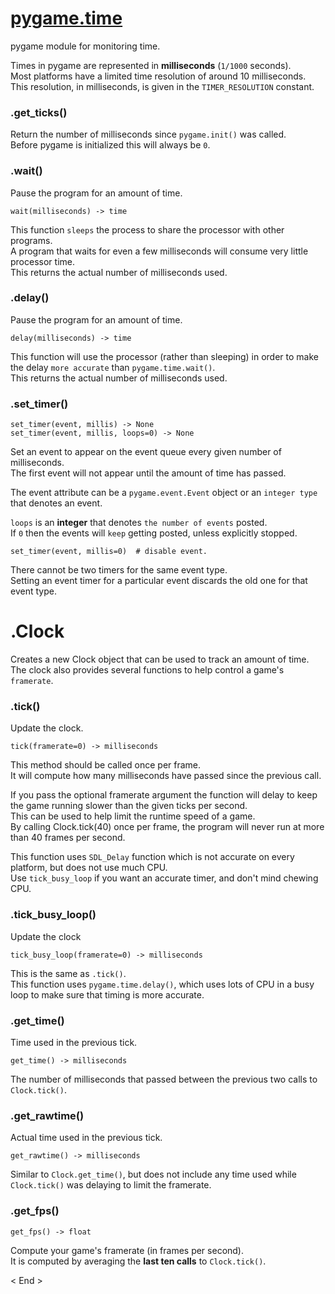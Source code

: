 
# [pygame.time][1]

pygame module for monitoring time.

Times in pygame are represented in **milliseconds** (`1/1000` seconds).  
Most platforms have a limited time resolution of around 10 milliseconds.  
This resolution, in milliseconds, is given in the `TIMER_RESOLUTION` constant.

### .get_ticks()

Return the number of milliseconds since `pygame.init()` was called.  
Before pygame is initialized this will always be `0`.

### .wait()

Pause the program for an amount of time.

    wait(milliseconds) -> time

This function `sleeps` the process to share the processor with other programs.  
A program that waits for even a few milliseconds will consume very little processor time.  
This returns the actual number of milliseconds used.

### .delay()

Pause the program for an amount of time.

    delay(milliseconds) -> time

This function will use the processor (rather than sleeping) in order to make the delay `more accurate` than `pygame.time.wait()`.  
This returns the actual number of milliseconds used.

### .set_timer()

    set_timer(event, millis) -> None
    set_timer(event, millis, loops=0) -> None

Set an event to appear on the event queue every given number of milliseconds.  
The first event will not appear until the amount of time has passed.

The event attribute can be a `pygame.event.Event` object or an `integer type` that denotes an event.

`loops` is an **integer** that denotes `the number of events` posted.  
If `0` then the events will `keep` getting posted, unless explicitly stopped.

    set_timer(event, millis=0)  # disable event.

There cannot be two timers for the same event type.  
Setting an event timer for a particular event discards the old one for that event type.

# .Clock

Creates a new Clock object that can be used to track an amount of time.  
The clock also provides several functions to help control a game's `framerate`.

### .tick()

Update the clock.

    tick(framerate=0) -> milliseconds

This method should be called once per frame.  
It will compute how many milliseconds have passed since the previous call.

If you pass the optional framerate argument the function will delay to keep the game running slower than the given ticks per second.  
This can be used to help limit the runtime speed of a game.  
By calling Clock.tick(40) once per frame, the program will never run at more than 40 frames per second.

This function uses `SDL_Delay` function which is not accurate on every platform, but does not use much CPU.  
Use `tick_busy_loop` if you want an accurate timer, and don't mind chewing CPU.

### .tick_busy_loop()

Update the clock

    tick_busy_loop(framerate=0) -> milliseconds

This is the same as `.tick()`.  
This function uses `pygame.time.delay()`, which uses lots of CPU in a busy loop to make sure that timing is more accurate.

### .get_time()

Time used in the previous tick.

    get_time() -> milliseconds

The number of milliseconds that passed between the previous two calls to `Clock.tick()`.

### .get_rawtime()

Actual time used in the previous tick.

    get_rawtime() -> milliseconds

Similar to `Clock.get_time()`, but does not include any time used while `Clock.tick()` was delaying to limit the framerate.

### .get_fps()

    get_fps() -> float

Compute your game's framerate (in frames per second).  
It is computed by averaging the **last ten calls** to `Clock.tick()`.

[1]:https://www.pygame.org/docs/ref/time.html

< End >
